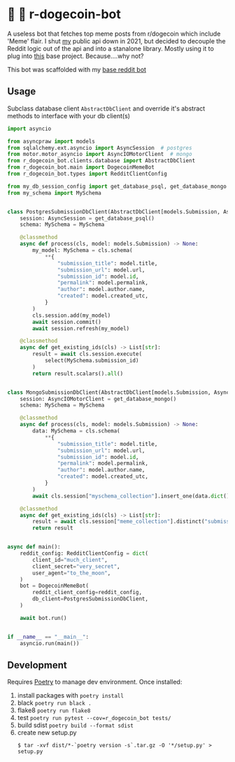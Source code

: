 # :dog: :space_invader: r-dogecoin-bot

A useless bot that fetches top meme posts from r/dogecoin which include 'Meme' flair. I shut [my](https://github.com/public-apis/public-apis/blob/master/README.md?plain=1#L1502) public api down in 2021, but decided to decouple the Reddit logic out of the api and into a stanalone library. Mostly using it to plug into [this](https://github.com/nickatnight/fastapi-backend-base) base project. Because....why not?

This bot was scaffolded with my [base reddit bot](https://github.com/nickatnight/docker-reddit-bot-base)

## Usage
Subclass database client `AbstractDbClient` and override it's abstract methods to interface with your db client(s)
```python
import asyncio

from asyncpraw import models
from sqlalchemy.ext.asyncio import AsyncSession  # postgres
from motor.motor_asyncio import AsyncIOMotorClient  # mongo
from r_dogecoin_bot.clients.database import AbstractDbClient
from r_dogecoin_bot.main import DogecoinMemeBot
from r_dogecoin_bot.types import RedditClientConfig

from my_db_session_config import get_database_psql, get_database_mongo
from my_schema import MySchema


class PostgresSubmissionDbClient(AbstractDbClient[models.Submission, AsyncSession, MySchema]):
    session: AsyncSession = get_database_psql()
    schema: MySchema = MySchema

    @classmethod
    async def process(cls, model: models.Submission) -> None:
        my_model: MySchema = cls.schema(
            **{
                "submission_title": model.title,
                "submission_url": model.url,
                "submission_id": model.id,
                "permalink": model.permalink,
                "author": model.author.name,
                "created": model.created_utc,
            }
        )
        cls.session.add(my_model)
        await session.commit()
        await session.refresh(my_model)

    @classmethod
    async def get_existing_ids(cls) -> List[str]:
        result = await cls.session.execute(
            select(MySchema.submission_id)
        )
        return result.scalars().all()


class MongoSubmissionDbClient(AbstractDbClient[models.Submission, AsyncIOMotorClient, MySchema]):
    session: AsyncIOMotorClient = get_database_mongo()
    schema: MySchema = MySchema

    @classmethod
    async def process(cls, model: models.Submission) -> None:
        data: MySchema = cls.schema(
            **{
                "submission_title": model.title,
                "submission_url": model.url,
                "submission_id": model.id,
                "permalink": model.permalink,
                "author": model.author.name,
                "created": model.created_utc,
            }
        )
        await cls.session["myschema_collection"].insert_one(data.dict())

    @classmethod
    async def get_existing_ids(cls) -> List[str]:
        result = await cls.session["meme_collection"].distinct("submission_id")
        return result


async def main():
    reddit_config: RedditClientConfig = dict(
        client_id="much_client",
        client_secret="very_secret",
        user_agent="to_the_moon",
    )
    bot = DogecoinMemeBot(
        reddit_client_config=reddit_config,
        db_client=PostgresSubmissionDbClient,
    )

    await bot.run()


if __name__ == "__main__":
    asyncio.run(main())

```

## Development
Requires [Poetry](https://python-poetry.org/docs/#osx--linux--bashonwindows-install-instructions) to manage dev environment.  Once installed:
1. install packages with `poetry install`
2. black `poetry run black .`
3. flake8 `poetry run flake8`
4. test `poetry run pytest --cov=r_dogecoin_bot tests/`
5. build sdist `poetry build --format sdist`
6. create new setup.py
    ```shell
    $ tar -xvf dist/*-`poetry version -s`.tar.gz -O '*/setup.py' > setup.py
